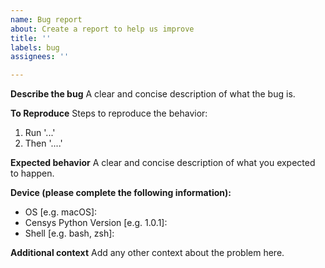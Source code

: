 ```yaml
---
name: Bug report
about: Create a report to help us improve
title: ''
labels: bug
assignees: ''

---
```


**Describe the bug**
A clear and concise description of what the bug is.

**To Reproduce**
Steps to reproduce the behavior:
1. Run '...'
2. Then '....'

**Expected behavior**
A clear and concise description of what you expected to happen.

**Device (please complete the following information):**
 - OS [e.g. macOS]:
 - Censys Python Version [e.g. 1.0.1]:
 - Shell [e.g. bash, zsh]:

**Additional context**
Add any other context about the problem here.

